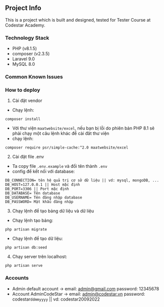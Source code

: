 ## Project Info

This is a project which is built and designed, tested for Tester Course at Codestar Academy.

### Technology Stack

-   PHP (v8.1.5)
-   composer (v2.3.5)
-   Laravel 9.0
-   MySQL 8.0

### Common Known Issues


### How to deploy
1. Cài đặt vendor
- Chạy lệnh:
```
composer install
```
- Với thư viện `maatwebsite/excel`, nếu bạn bị lỗi do phiên bản PHP 8.1 sẽ phải chạy một câu lệnh khác để cài đăt thư viện
- chạy lệnh:
```
composer require psr/simple-cache:^2.0 maatwebsite/excel
```

2. Cài đặt file .env
- Ta copy file `.env.example` và đổi tên thành `.env`
- config để kết nối với database:
```
DB_CONNECTION= tên hệ quả trị cơ sở dữ liệu || vd: mysql, mongoDB, ...
DB_HOST=127.0.0.1 || Host mặc định
DB_PORT=3306 || Port mặc định
DB_DATABASE= Tên database
DB_USERNAME= Tên đăng nhập database
DB_PASSWORD= Mật khẩu đăng nhập
```

3. Chạy lệnh để tạo bảng dữ liệu và dữ liệu
- Chạy lệnh tạo bảng:
```
php artisan migrate
```

- Chạy lệnh để tạo dữ liệu:
```
php artisan db:seed
```

4. Chạy server trên localhost:
```
php artisan serve
```

### Accounts
-   Admin default account -> email: admin@gmail.com
                            password: 12345678
-   Account AdminCodeStar -> email: admin@codestar.vn
                            password: codestar`ddmmyyyy` || vd: codestar20092022
